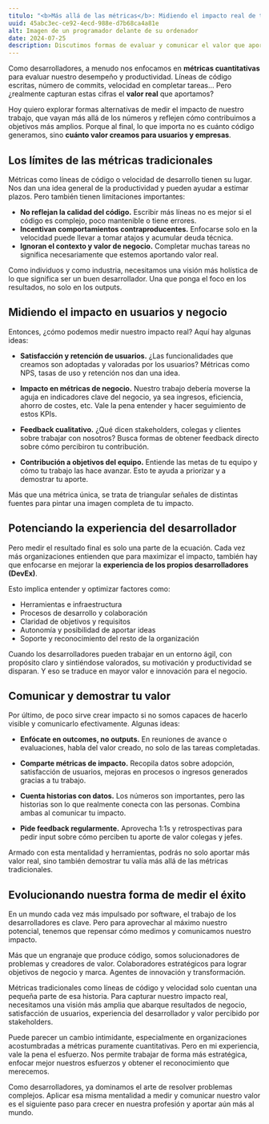 ```yaml
---
titulo: "<b>Más allá de las métricas</b>: Midiendo el impacto real de tu trabajo como desarrollador"
uuid: 45abc3ec-ce92-4ecd-988e-d7b68ca4a81e
alt: Imagen de un programador delante de su ordenador
date: 2024-07-25
description: Discutimos formas de evaluar y comunicar el valor que aportas más allá de líneas de código o velocidad, considerando satisfacción de usuarios, ROI del negocio, etc.
---
```


Como desarrolladores, a menudo nos enfocamos en **métricas cuantitativas** para evaluar nuestro desempeño y productividad. Líneas de código escritas, número de commits, velocidad en completar tareas... Pero ¿realmente capturan estas cifras el **valor real** que aportamos?

Hoy quiero explorar formas alternativas de medir el impacto de nuestro trabajo, que vayan más allá de los números y reflejen cómo contribuimos a objetivos más amplios. Porque al final, lo que importa no es cuánto código generamos, sino **cuánto valor creamos para usuarios y empresas**.

## Los límites de las métricas tradicionales

Métricas como líneas de código o velocidad de desarrollo tienen su lugar. Nos dan una idea general de la productividad y pueden ayudar a estimar plazos. Pero también tienen limitaciones importantes:

- **No reflejan la calidad del código.** Escribir más líneas no es mejor si el código es complejo, poco mantenible o tiene errores.
- **Incentivan comportamientos contraproducentes.** Enfocarse solo en la velocidad puede llevar a tomar atajos y acumular deuda técnica.
- **Ignoran el contexto y valor de negocio.** Completar muchas tareas no significa necesariamente que estemos aportando valor real.

Como individuos y como industria, necesitamos una visión más holística de lo que significa ser un buen desarrollador. Una que ponga el foco en los resultados, no solo en los outputs.

## Midiendo el impacto en usuarios y negocio

Entonces, ¿cómo podemos medir nuestro impacto real? Aquí hay algunas ideas:

- **Satisfacción y retención de usuarios.** ¿Las funcionalidades que creamos son adoptadas y valoradas por los usuarios? Métricas como NPS, tasas de uso y retención nos dan una idea.

- **Impacto en métricas de negocio.** Nuestro trabajo debería moverse la aguja en indicadores clave del negocio, ya sea ingresos, eficiencia, ahorro de costes, etc. Vale la pena entender y hacer seguimiento de estos KPIs.

- **Feedback cualitativo.** ¿Qué dicen stakeholders, colegas y clientes sobre trabajar con nosotros? Busca formas de obtener feedback directo sobre cómo percibiron tu contribución.

- **Contribución a objetivos del equipo.** Entiende las metas de tu equipo y cómo tu trabajo las hace avanzar. Esto te ayuda a priorizar y a demostrar tu aporte.

Más que una métrica única, se trata de triangular señales de distintas fuentes para pintar una imagen completa de tu impacto.

## Potenciando la experiencia del desarrollador

Pero medir el resultado final es solo una parte de la ecuación. Cada vez más organizaciones entienden que para maximizar el impacto, también hay que enfocarse en mejorar la **experiencia de los propios desarrolladores (DevEx)**.

Esto implica entender y optimizar factores como:

- Herramientas e infraestructura
- Procesos de desarrollo y colaboración
- Claridad de objetivos y requisitos
- Autonomía y posibilidad de aportar ideas
- Soporte y reconocimiento del resto de la organización

Cuando los desarrolladores pueden trabajar en un entorno ágil, con propósito claro y sintiéndose valorados, su motivación y productividad se disparan. Y eso se traduce en mayor valor e innovación para el negocio.

## Comunicar y demostrar tu valor

Por último, de poco sirve crear impacto si no somos capaces de hacerlo visible y comunicarlo efectivamente. Algunas ideas:

- **Enfócate en outcomes, no outputs.** En reuniones de avance o evaluaciones, habla del valor creado, no solo de las tareas completadas.

- **Comparte métricas de impacto.** Recopila datos sobre adopción, satisfacción de usuarios, mejoras en procesos o ingresos generados gracias a tu trabajo.

- **Cuenta historias con datos.** Los números son importantes, pero las historias son lo que realmente conecta con las personas. Combina ambas al comunicar tu impacto.

- **Pide feedback regularmente.** Aprovecha 1:1s y retrospectivas para pedir input sobre cómo perciben tu aporte de valor colegas y jefes.

Armado con esta mentalidad y herramientas, podrás no solo aportar más valor real, sino también demostrar tu valía más allá de las métricas tradicionales.

## Evolucionando nuestra forma de medir el éxito

En un mundo cada vez más impulsado por software, el trabajo de los desarrolladores es clave. Pero para aprovechar al máximo nuestro potencial, tenemos que repensar cómo medimos y comunicamos nuestro impacto.

Más que un engranaje que produce código, somos solucionadores de problemas y creadores de valor. Colaboradores estratégicos para lograr objetivos de negocio y marca. Agentes de innovación y transformación.

Métricas tradicionales como líneas de código y velocidad solo cuentan una pequeña parte de esa historia. Para capturar nuestro impacto real, necesitamos una visión más amplia que abarque resultados de negocio, satisfacción de usuarios, experiencia del desarrollador y valor percibido por stakeholders.

Puede parecer un cambio intimidante, especialmente en organizaciones acostumbradas a métricas puramente cuantitativas. Pero en mi experiencia, vale la pena el esfuerzo. Nos permite trabajar de forma más estratégica, enfocar mejor nuestros esfuerzos y obtener el reconocimiento que merecemos.

Como desarrolladores, ya dominamos el arte de resolver problemas complejos. Aplicar esa misma mentalidad a medir y comunicar nuestro valor es el siguiente paso para crecer en nuestra profesión y aportar aún más al mundo.
